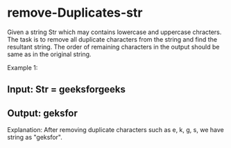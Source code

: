 # remove-Duplicates-str

Given a string Str which may contains lowercase and uppercase chracters. The task is to remove all duplicate characters from the string and find the resultant string. The order of remaining characters in the output should be same as in the original string.

Example 1:

## Input: Str = geeksforgeeks

## Output: geksfor

Explanation: After removing duplicate
characters such as e, k, g, s, we have
string as "geksfor".
